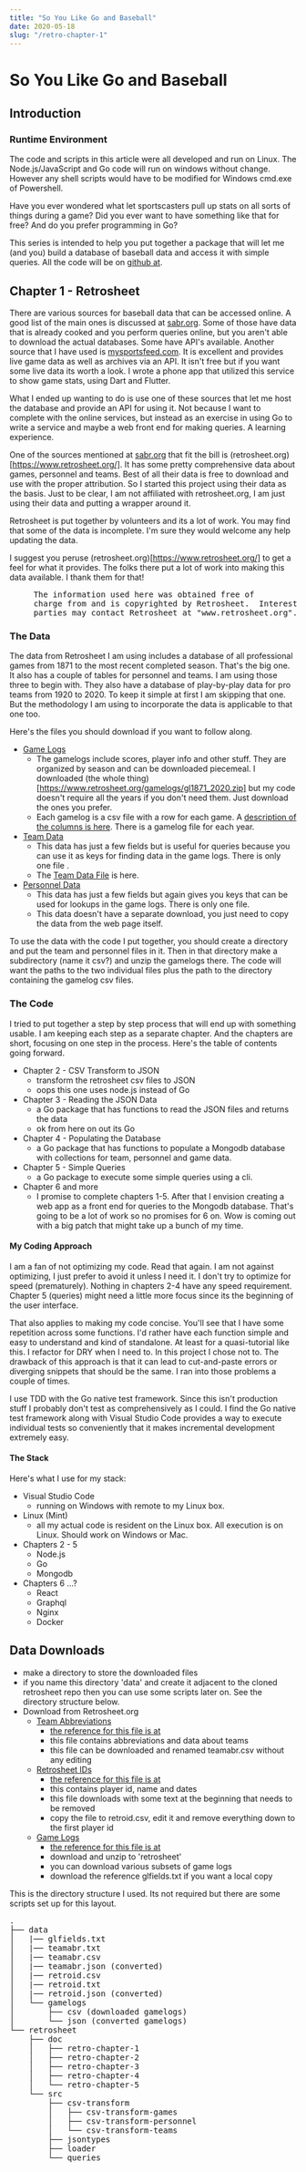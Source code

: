 ```yaml
---
title: "So You Like Go and Baseball"
date: 2020-05-18
slug: "/retro-chapter-1"
---
```


# So You Like Go and Baseball

## Introduction

### Runtime Environment

The code and scripts in this article were all developed and run on Linux. The Node.js/JavaScript and Go code will run on windows without change. However any shell scripts would have to be modified for Windows cmd.exe of Powershell.

Have you ever wondered what let sportscasters pull up stats
on all sorts of things during a game? Did you ever want
to have something like that for free? And do you prefer
programming in Go?

This series is intended to help you put together a package
that will let me (and you) build a database of baseball data and
access it with simple queries. All the code will be on [github at](https://github.com/dmh2000/retrosheet).

## Chapter 1 - Retrosheet

There are various sources for baseball data that can be accessed online. A good list of the main ones is discussed at [sabr.org](https://sabr.org/how-to/statistical-databases-and-websites). Some of those have data that is already cooked and you perform queries online, but you aren't able to download the actual databases.
Some have API's available. Another source that I have used is [mysportsfeed.com](https://mysportsfeeds.com). It is excellent and provides live game data as well as archives via an API. It isn't free but if you want some live data its worth a look. I wrote a phone app that utilized this service to show game stats, using Dart and Flutter.

What I ended up wanting to do is use one of these sources that let me host the database and provide an API for using it. Not because I want to complete with the online services, but instead as an exercise in using Go to write a service and maybe a web front end for making queries. A learning experience.

One of the sources mentioned at [sabr.org](https://sabr.org/how-to/statistical-databases-and-websites) that fit the bill is (retrosheet.org)[https://www.retrosheet.org/]. It has some pretty comprehensive data about games, personnel and teams. Best of all their data is free to download and use with the proper attribution. So I started this project using their data as the basis. Just to be clear, I am not affiliated with retrosheet.org, I am just using their data and putting a wrapper around it.

Retrosheet is put together by volunteers and its a lot of work. You may find that some of the data is incomplete. I'm sure they would welcome any help updating the data.

I suggest you peruse (retrosheet.org)[https://www.retrosheet.org/] to get a feel for what it provides. The folks there put a lot of work into making this data available. I thank them for that!

<pre>
     The information used here was obtained free of
     charge from and is copyrighted by Retrosheet.  Interested
     parties may contact Retrosheet at "www.retrosheet.org".
</pre>

### The Data

The data from Retrosheet I am using includes a database of all professional games from 1871 to the most recent completed season. That's the big one. It also has a couple of tables for personnel and teams. I am using those three to begin with. They also
have a database of play-by-play data for pro teams from 1920 to 2020. To keep it simple at first I am skipping that one. But the methodology I am using to incorporate the data is applicable to that one too.

Here's the files you should download if you want to follow along.

- [Game Logs](https://www.retrosheet.org/gamelogs/index.html)
  - The gamelogs include scores, player info and other stuff. They are organized by season and can be downloaded piecemeal. I downloaded (the whole thing)[https://www.retrosheet.org/gamelogs/gl1871_2020.zip] but my code doesn't require all the years if you don't need them. Just download the ones you prefer.
  - Each gamelog is a csv file with a row for each game. A [description of the columns is here](https://www.retrosheet.org/gamelogs/glfields.txt). There is a gamelog file for each year.
- [Team Data](https://www.retrosheet.org/TeamIDs.htm)
  - This data has just a few fields but is useful for queries because you can use it as keys for finding data in the game logs. There is only one file .
  - The [Team Data File](https://www.retrosheet.org/TEAMABR.TXT) is here.
- [Personnel Data](https://www.retrosheet.org/retroID.htm)
  - This data has just a few fields but again gives you keys that can be used for lookups in the game logs. There is only one file.
  - This data doesn't have a separate download, you just need to copy the data from the web page itself.

To use the data with the code I put together, you should create a directory and put the team and personnel files in it. Then in that directory make a subdirectory (name it csv?) and unzip the gamelogs there. The code will want the paths to the two individual files plus the path to the directory containing the gamelog csv files.

### The Code

I tried to put together a step by step process that will end up with something usable. I am keeping each step as a separate chapter. And the chapters are short, focusing on one step in the process. Here's the table of contents going forward.

- Chapter 2 - CSV Transform to JSON
  - transform the retrosheet csv files to JSON
  - oops this one uses node.js instead of Go
- Chapter 3 - Reading the JSON Data
  - a Go package that has functions to read the JSON files and returns the data
  - ok from here on out its Go
- Chapter 4 - Populating the Database
  - a Go package that has functions to populate a Mongodb database with collections for team, personnel and game data.
- Chapter 5 - Simple Queries
  - a Go package to execute some simple queries using a cli.
- Chapter 6 and more
  - I promise to complete chapters 1-5. After that I envision creating a web app as a front end for queries to the Mongodb database. That's going to be a lot of work so no promises for 6 on. Wow is coming out with a big patch that might take up a bunch of my time.

#### My Coding Approach

I am a fan of not optimizing my code. Read that again. I am not against optimizing, I just prefer to avoid it unless I need it. I don't try to optimize for speed (prematurely). Nothing in chapters 2-4 have any speed requirement. Chapter 5 (queries) might need a little more focus since its the beginning of the user interface.

That also applies to making my code concise. You'll see that I have some repetition across some functions. I'd rather have each function simple and easy to understand and kind of standalone. At least for a quasi-tutorial like this. I refactor for DRY when I need to. In this project I chose not to. The drawback of this approach is that it can lead to cut-and-paste errors or diverging snippets that should be the same. I ran into those problems a couple of times.

I use TDD with the Go native test framework. Since this isn't production stuff I probably don't test as comprehensively as I could. I find the Go native test framework along with Visual Studio Code provides a way to execute individual tests so conveniently that it makes incremental development extremely easy.

#### The Stack

Here's what I use for my stack:

- Visual Studio Code
  - running on Windows with remote to my Linux box.
- Linux (Mint)
  - all my actual code is resident on the Linux box. All execution is on Linux. Should work on Windows or Mac.
- Chapters 2 - 5
  - Node.js
  - Go
  - Mongodb
- Chapters 6 ...?
  - React
  - Graphql
  - Nginx
  - Docker

## Data Downloads

- make a directory to store the downloaded files
- if you name this directory 'data' and create it adjacent to the cloned retrosheet repo then you can use some scripts later on. See the directory structure below.
- Download from Retrosheet.org
  - [Team Abbreviations](https://www.retrosheet.org/TEAMABR.TXT)
    - [the reference for this file is at ](https://www.retrosheet.org/TeamIDs.htm)
    - this file contains abbreviations and data about teams
    - this file can be downloaded and renamed teamabr.csv without any editing
  - [Retrosheet IDs](https://www.retrosheet.org/retroID.htm)
    - [the reference for this file is at ](https://www.retrosheet.org/retroID.htm)
    - this contains player id, name and dates
    - this file downloads with some text at the beginning that needs to be removed
    - copy the file to retroid.csv, edit it and remove everything down to the first player id
  - [Game Logs](https://www.retrosheet.org/gamelogs/gl1871_2020.zip)
    - [the reference for this file is at](https://www.retrosheet.org/gamelogs/glfields.txt)
    - download and unzip to 'retrosheet'
    - you can download various subsets of game logs
    - download the reference glfields.txt if you want a local copy

This is the directory structure I used. Its not required but there are some scripts set up for this layout.

  <pre>
.
├── data
│   |── glfields.txt
│   |── teamabr.txt
│   |── teamabr.csv
│   |── teamabr.json (converted)
│   |── retroid.csv
│   |── retroid.txt
│   |── retroid.json (converted)
│   └── gamelogs
│       ├── csv (downloaded gamelogs)
│       └── json (converted gamelogs)
└── retrosheet
    ├── doc
    │   ├── retro-chapter-1
    │   ├── retro-chapter-2
    │   ├── retro-chapter-3
    │   ├── retro-chapter-4
    │   └── retro-chapter-5
    └── src
        ├── csv-transform
        │   ├── csv-transform-games
        │   ├── csv-transform-personnel
        │   └── csv-transform-teams
        ├── jsontypes
        ├── loader
        └── queries

  </pre>
